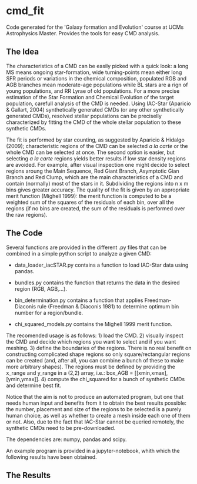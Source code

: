 # cmd_fit
Code generated for the 'Galaxy formation and Evolution' course at UCMs Astrophysics Master. Provides the tools for easy CMD analysis.

## The Idea
The characteristics of a CMD can be easily picked with a quick look: a long MS means ongoing star-formation, wide turning-points mean either long SFR periods or variations in the chemical composition, populated RGB and AGB branches mean moderate-age populations while BL stars are a rign of young populations, and RR Lyrae of old populations. For a more precise estimation of the Star Formation and Chemical Evolution of the target population, carefull analysis of the CMD is needed. Using IAC-Star (Aparicio & Gallart, 2004) synthetically generated CMDs (or any other synthetically generated CMDs), resolved stellar populations can be preciselly characterized by fitting the CMD of the whole stellar population to these synthetic CMDs.

The fit is performed by star counting, as suggested by Aparicio & Hidalgo (2009); characteristic regions of the CMD can be selected _a la carte_ or the whole CMD can be selected at once. The second option is easier, but selecting _a la carte_ regions yields better results if low star density regions are avoided. For example, after visual inspection one might decide to select regions aroung the Main Sequence, Red Giant Branch, Asymptotic Gian Branch and Red Clump, which are the main characteristics of a CMD and contain (normally) most of the stars in it. Subdividing the regions into n x m bins gives greater accuracy. The quality of the fit is given by an appropriate merit function (Mighell 1999): the merit function is computed to be a weighted sum of the squares of the residuals of each bin, over all the regions (if no bins are created, the sum of the residuals is performed over the raw regions).

## The Code
Several functions are provided in the different .py files that can be combined in a simple python script to analyze a given CMD:

- data_loader_iacSTAR.py contains a function to load IAC-Star data using pandas.

- bundles.py contains the function that returns the data in the desired region (RGB, AGB,...).

- bin_determination.py contains a function that applies Freedman-Diaconis rule (Freedman & Diaconis 1981) to determine optimum bin number for a region/bundle.

- chi_squared_models.py contains the Mighell 1999 merit function.

The recomended usage is as follows: 1) load the CMD. 2) visually inspect the CMD and decide which regions you want to select and if you want meshing. 3) define the boundaries of the regions. There is no real benefit on constructing complicated shape regions so only square/rectangular regions can be created (and, after all, you can combine a bunch of these to make more arbitrary shapes). The regions must be defined by providing the x_range and y_range in a (2,2) array, i.e.: box_AGB = [[xmin,xmax],[ymin,ymax]]. 4) compute the chi_squared for a bunch of synthetic CMDs and determine best fit.

Notice that the aim is not to produce an automated program, but one that needs human input and benefits from it to obtain the best results possible: the number, placement and size of the regions to be selected is a purely human choice, as well as whether to create a mesh inside each one of them or not. Also, due to the fact that IAC-Star cannot be queried remotely, the synthetic CMDs need to be pre-downloaded.

The dependencies are: numpy, pandas and scipy.


An example program is provided in a jupyter-notebook, whith which the following results have been obtained.

## The Results
